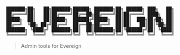 ```                                                                                                                       
███████╗██╗   ██╗███████╗██████╗ ███████╗██╗ ██████╗ ███╗   ██╗
██╔════╝██║   ██║██╔════╝██╔══██╗██╔════╝██║██╔════╝ ████╗  ██║
█████╗  ██║   ██║█████╗  ██████╔╝█████╗  ██║██║  ███╗██╔██╗ ██║
██╔══╝  ╚██╗ ██╔╝██╔══╝  ██╔══██╗██╔══╝  ██║██║   ██║██║╚██╗██║
███████╗ ╚████╔╝ ███████╗██║  ██║███████╗██║╚██████╔╝██║ ╚████║
╚══════╝  ╚═══╝  ╚══════╝╚═╝  ╚═╝╚══════╝╚═╝ ╚═════╝ ╚═╝  ╚═══╝
```

> Admin tools for Evereign

```